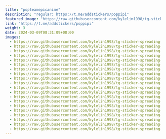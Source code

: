 ```yaml
---
title: "popteamepicanime"
description: "regular: https://t.me/addstickers/poppipi"
featured_image: "https://raw.githubusercontent.com/kylelin1998/tg-sticker-spreading-worldwide-images/main/img/d900b933-7983-46d1-938e-cb9281966090.jpg"
link: "https://t.me/addstickers/poppipi"
weight: 3
date: 2024-03-09T08:31:09+08:00
images:
  - https://raw.githubusercontent.com/kylelin1998/tg-sticker-spreading-worldwide-images/main/img/d900b933-7983-46d1-938e-cb9281966090.jpg
  - https://raw.githubusercontent.com/kylelin1998/tg-sticker-spreading-worldwide-images/main/img/69707ec2-f9e2-410c-b85f-a8740d28ac45.jpg
  - https://raw.githubusercontent.com/kylelin1998/tg-sticker-spreading-worldwide-images/main/img/bf0d8979-029f-42c0-9729-ebbf8c0cd436.jpg
  - https://raw.githubusercontent.com/kylelin1998/tg-sticker-spreading-worldwide-images/main/img/58d786b8-157a-4d44-9d91-75a7fd9a938a.jpg
  - https://raw.githubusercontent.com/kylelin1998/tg-sticker-spreading-worldwide-images/main/img/cf7cadf7-500c-4b02-ad11-7ac61ac53dd6.jpg
  - https://raw.githubusercontent.com/kylelin1998/tg-sticker-spreading-worldwide-images/main/img/67f4ca0a-6b7e-4a83-82b4-4ae59bb32d06.jpg
  - https://raw.githubusercontent.com/kylelin1998/tg-sticker-spreading-worldwide-images/main/img/c830d69c-467f-45bb-a122-605260a157df.jpg
  - https://raw.githubusercontent.com/kylelin1998/tg-sticker-spreading-worldwide-images/main/img/3f784fa0-1d0c-48b1-9d5d-d5624913bc80.jpg
  - https://raw.githubusercontent.com/kylelin1998/tg-sticker-spreading-worldwide-images/main/img/af567e69-06f7-4381-aac0-4ed4609e82cd.jpg
  - https://raw.githubusercontent.com/kylelin1998/tg-sticker-spreading-worldwide-images/main/img/ff766e05-cb90-494c-b927-28c90b4f3b34.jpg
  - https://raw.githubusercontent.com/kylelin1998/tg-sticker-spreading-worldwide-images/main/img/57037002-1019-4597-a756-56374b48571c.jpg
  - https://raw.githubusercontent.com/kylelin1998/tg-sticker-spreading-worldwide-images/main/img/30926944-fe4e-4673-a257-dd80d8195bb9.jpg
  - https://raw.githubusercontent.com/kylelin1998/tg-sticker-spreading-worldwide-images/main/img/63a09f41-1843-4419-a82a-18e3e9172deb.jpg
  - https://raw.githubusercontent.com/kylelin1998/tg-sticker-spreading-worldwide-images/main/img/b64156cb-07d6-4f4e-ba1b-a1f0092f8805.jpg
  - https://raw.githubusercontent.com/kylelin1998/tg-sticker-spreading-worldwide-images/main/img/2126e52a-8e42-4342-9473-d0398e9d6a54.jpg
  - https://raw.githubusercontent.com/kylelin1998/tg-sticker-spreading-worldwide-images/main/img/d8740aeb-88e1-4de8-b24f-2c2d292f6811.jpg
  - https://raw.githubusercontent.com/kylelin1998/tg-sticker-spreading-worldwide-images/main/img/242af81c-8c55-490a-a1b2-89682fd23ac5.jpg
  - https://raw.githubusercontent.com/kylelin1998/tg-sticker-spreading-worldwide-images/main/img/d4852fc4-2567-4287-a6c9-4acf7439fca5.jpg
  - https://raw.githubusercontent.com/kylelin1998/tg-sticker-spreading-worldwide-images/main/img/fff0a804-dcac-42fc-94bd-b22fee2ee3a4.jpg
  - https://raw.githubusercontent.com/kylelin1998/tg-sticker-spreading-worldwide-images/main/img/d2d04f69-5f9e-4b95-b682-6999f874a4e2.jpg
---
```


